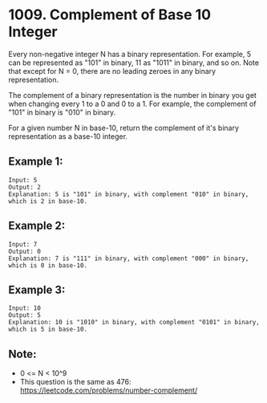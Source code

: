 # 1009. Complement of Base 10 Integer

Every non-negative integer N has a binary representation.  For example, 5 can be represented as "101" in binary, 11 as "1011" in binary, and so on.  Note that except for N = 0, there are no leading zeroes in any binary representation.

The complement of a binary representation is the number in binary you get when changing every 1 to a 0 and 0 to a 1.  For example, the complement of "101" in binary is "010" in binary.

For a given number N in base-10, return the complement of it's binary representation as a base-10 integer.

## Example 1:

```
Input: 5
Output: 2
Explanation: 5 is "101" in binary, with complement "010" in binary, which is 2 in base-10.
```

## Example 2:

```
Input: 7
Output: 0
Explanation: 7 is "111" in binary, with complement "000" in binary, which is 0 in base-10.
```

## Example 3:

```
Input: 10
Output: 5
Explanation: 10 is "1010" in binary, with complement "0101" in binary, which is 5 in base-10.
```

## Note:

* 0 <= N < 10^9
* This question is the same as 476: https://leetcode.com/problems/number-complement/